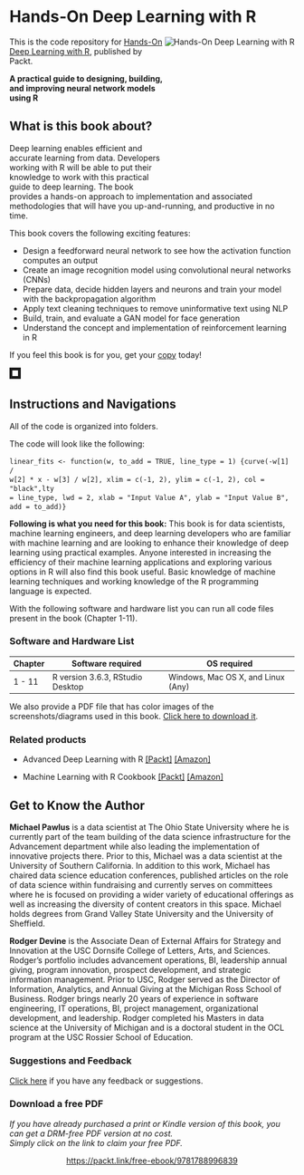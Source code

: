 


# Hands-On Deep Learning with R

<a href="https://www.packtpub.com/data/hands-on-deep-learning-with-r?utm_source=github&utm_medium=repository&utm_campaign=9781788996839"><img src="https://www.packtpub.com/media/catalog/product/cache/e4d64343b1bc593f1c5348fe05efa4a6/9/7/9781788996839-original.jpeg" alt="Hands-On Deep Learning with R" height="256px" align="right"></a>

This is the code repository for [Hands-On Deep Learning with R](https://www.packtpub.com/data/hands-on-deep-learning-with-r?utm_source=github&utm_medium=repository&utm_campaign=9781788996839), published by Packt.

**A practical guide to designing, building, and improving neural network models using R**

## What is this book about?
Deep learning enables efficient and accurate learning from data. Developers working with R will be able to put their knowledge to work with this practical guide to deep learning. The book provides a hands-on approach to implementation and associated methodologies that will have you up-and-running, and productive in no time.

This book covers the following exciting features: 
* Design a feedforward neural network to see how the activation function computes an output
* Create an image recognition model using convolutional neural networks (CNNs)
* Prepare data, decide hidden layers and neurons and train your model with the backpropagation algorithm
* Apply text cleaning techniques to remove uninformative text using NLP
* Build, train, and evaluate a GAN model for face generation
* Understand the concept and implementation of reinforcement learning in R

If you feel this book is for you, get your [copy](https://www.amazon.com/dp/1788996836) today!

<a href="https://www.packtpub.com/?utm_source=github&utm_medium=banner&utm_campaign=GitHubBanner"><img src="https://raw.githubusercontent.com/PacktPublishing/GitHub/master/GitHub.png" alt="https://www.packtpub.com/" border="5" /></a>

## Instructions and Navigations
All of the code is organized into folders.

The code will look like the following:
```
linear_fits <- function(w, to_add = TRUE, line_type = 1) {curve(-w[1] /
w[2] * x - w[3] / w[2], xlim = c(-1, 2), ylim = c(-1, 2), col = "black",lty
= line_type, lwd = 2, xlab = "Input Value A", ylab = "Input Value B", add = to_add)}

```

**Following is what you need for this book:**
This book is for data scientists, machine learning engineers, and deep learning developers who are familiar with machine learning and are looking to enhance their knowledge of deep learning using practical examples. Anyone interested in increasing the efficiency of their machine learning applications and exploring various options in R will also find this book useful. Basic knowledge of machine learning techniques and working knowledge of the R programming language is expected.

With the following software and hardware list you can run all code files present in the book (Chapter 1-11).

### Software and Hardware List

| Chapter  | Software required                                                                    | OS required                        |
| -------- | -------------------------------------------------------------------------------------| -----------------------------------|
| 1 - 11   |   R version 3.6.3, RStudio Desktop                       							  | Windows, Mac OS X, and Linux (Any) |

We also provide a PDF file that has color images of the screenshots/diagrams used in this book. [Click here to download it](https://static.packt-cdn.com/downloads/9781788996839_ColorImages.pdf).


### Related products <Other books you may enjoy>
* Advanced Deep Learning with R [[Packt]](https://www.packtpub.com/in/data/advanced-deep-learning-with-r?utm_source=github&utm_medium=repository&utm_campaign=9781789538779) [[Amazon]](https://www.amazon.com/Advanced-Deep-Learning-designing-improving/dp/1789538777)

* Machine Learning with R Cookbook [[Packt]](https://www.packtpub.com/in/data/deep-learning-with-r-cookbook?utm_source=github&utm_medium=repository&utm_campaign=9781789805673) [[Amazon]](https://www.amazon.com/Machine-Learning-Cookbook-Building-Predictive/dp/1783982047)

## Get to Know the Author
**Michael Pawlus** 
is a data scientist at The Ohio State University where he is currently part of the team building of the data science infrastructure for the Advancement department while also leading the implementation of innovative projects there. Prior to this, Michael was a data scientist at the University of Southern California. In addition to this work, Michael has chaired data science education conferences, published articles on the role of data science within fundraising and currently serves on committees where he is focused on providing a wider variety of educational offerings as well as increasing the diversity of content creators in this space. Michael holds degrees from Grand Valley State University and the University of Sheffield.

**Rodger Devine** 
is the Associate Dean of External Affairs for Strategy and Innovation at the USC Dornsife College of Letters, Arts, and Sciences. Rodger’s portfolio includes advancement operations, BI, leadership annual giving, program innovation, prospect development, and strategic information management. Prior to USC, Rodger served as the Director of Information, Analytics, and Annual Giving at the Michigan Ross School of Business. Rodger brings nearly 20 years of experience in software engineering, IT operations, BI, project management, organizational development, and leadership. Rodger completed his Masters in data science at the University of Michigan and is a doctoral student in the OCL program at the USC Rossier School of Education.

### Suggestions and Feedback
[Click here](https://docs.google.com/forms/d/e/1FAIpQLSdy7dATC6QmEL81FIUuymZ0Wy9vH1jHkvpY57OiMeKGqib_Ow/viewform) if you have any feedback or suggestions.
### Download a free PDF

 <i>If you have already purchased a print or Kindle version of this book, you can get a DRM-free PDF version at no cost.<br>Simply click on the link to claim your free PDF.</i>
<p align="center"> <a href="https://packt.link/free-ebook/9781788996839">https://packt.link/free-ebook/9781788996839 </a> </p>
